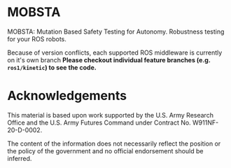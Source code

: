 # MOBSTA
MOBSTA: Mutation Based Safety Testing for Autonomy. Robustness testing for your ROS robots.

Because of version conflicts, each supported ROS middleware is currently on it's own branch **Please checkout individual feature branches (e.g. `ros1/kinetic`) to see the code.**

# Acknowledgements

This material is based upon work supported by the U.S. Army Research Office and the U.S. Army Futures Command under Contract No. W911NF-20-D-0002.

The content of the information does not necessarily reflect the position or the policy of the government and no official endorsement should be inferred.
